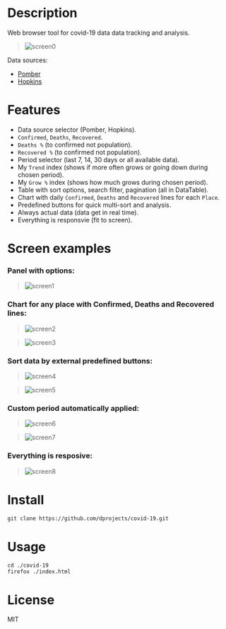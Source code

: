 # Description

Web browser tool for covid-19 data data tracking and analysis. 

> ![screen0](https://github.com/dprojects/covid-19/blob/master/screenshots/screen0.png)

Data sources: 

- [Pomber](https://github.com/pomber/covid19)
- [Hopkins](https://github.com/CSSEGISandData/COVID-19)

# Features

- Data source selector (Pomber, Hopkins).
- `Confirmed`, `Deaths`, `Recovered`.
- `Deaths %` (to confirmed not population).
- `Recovered %` (to confirmed not population).
- Period selector (last 7, 14, 30 days or all available data).
- My `Trend` index (shows if more often grows or going down during chosen period).
- My `Grow %` index (shows how much grows during chosen period).
- Table with sort options, search filter, pagination (all in DataTable).
- Chart with daily `Confirmed`, `Deaths` and `Recovered` lines for each `Place`.
- Predefined buttons for quick multi-sort and analysis.
- Always actual data (data get in real time).
- Everything is responsvie (fit to screen).

# Screen examples

### Panel with options:

> ![screen1](https://github.com/dprojects/covid-19/blob/master/screenshots/screen1.png)

### Chart for any place with Confirmed, Deaths and Recovered lines:

> ![screen2](https://github.com/dprojects/covid-19/blob/master/screenshots/screen2.png)

> ![screen3](https://github.com/dprojects/covid-19/blob/master/screenshots/screen3.png)

### Sort data by external predefined buttons:

> ![screen4](https://github.com/dprojects/covid-19/blob/master/screenshots/screen4.png)

> ![screen5](https://github.com/dprojects/covid-19/blob/master/screenshots/screen5.png)

### Custom period automatically applied: 

> ![screen6](https://github.com/dprojects/covid-19/blob/master/screenshots/screen6.png)

> ![screen7](https://github.com/dprojects/covid-19/blob/master/screenshots/screen7.png)

### Everything is resposive: 

> ![screen8](https://github.com/dprojects/covid-19/blob/master/screenshots/screen8.png)


# Install

    git clone https://github.com/dprojects/covid-19.git

# Usage

    cd ./covid-19
    firefox ./index.html

# License

MIT
